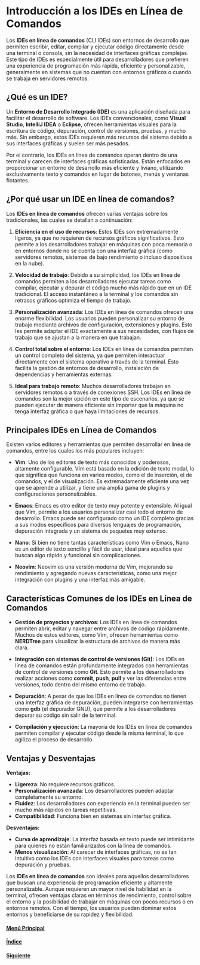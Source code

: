 # **Introducción a los IDEs en Línea de Comandos**

Los **IDEs en línea de comandos** (CLI IDEs) son entornos de desarrollo que permiten escribir, editar, compilar y ejecutar código directamente desde una terminal o consola, sin la necesidad de interfaces gráficas complejas. Este tipo de IDEs es especialmente útil para desarrolladores que prefieren una experiencia de programación más rápida, eficiente y personalizable, generalmente en sistemas que no cuentan con entornos gráficos o cuando se trabaja en servidores remotos.

## **¿Qué es un IDE?**
Un **Entorno de Desarrollo Integrado (IDE)** es una aplicación diseñada para facilitar el desarrollo de software. Los IDEs convencionales, como **Visual Studio**, **IntelliJ IDEA** o **Eclipse**, ofrecen herramientas visuales para la escritura de código, depuración, control de versiones, pruebas, y mucho más. Sin embargo, estos IDEs requieren más recursos del sistema debido a sus interfaces gráficas y suelen ser más pesados.

Por el contrario, los IDEs en línea de comandos operan dentro de una terminal y carecen de interfaces gráficas sofisticadas. Están enfocados en proporcionar un entorno de desarrollo más eficiente y liviano, utilizando exclusivamente texto y comandos en lugar de botones, menús y ventanas flotantes.

## **¿Por qué usar un IDE en línea de comandos?**
Los **IDEs en línea de comandos** ofrecen varias ventajas sobre los tradicionales, las cuales se detallan a continuación:

1. **Eficiencia en el uso de recursos**: Estos IDEs son extremadamente ligeros, ya que no requieren de recursos gráficos significativos. Esto permite a los desarrolladores trabajar en máquinas con poca memoria o en entornos donde no se cuenta con una interfaz gráfica (como servidores remotos, sistemas de bajo rendimiento o incluso dispositivos en la nube).
   
2. **Velocidad de trabajo**: Debido a su simplicidad, los IDEs en línea de comandos permiten a los desarrolladores ejecutar tareas como compilar, ejecutar y depurar el código mucho más rápido que en un IDE tradicional. El acceso instantáneo a la terminal y los comandos sin retrasos gráficos optimiza el tiempo de trabajo.

3. **Personalización avanzada**: Los IDEs en línea de comandos ofrecen una enorme flexibilidad. Los usuarios pueden personalizar su entorno de trabajo mediante archivos de configuración, extensiones y plugins. Esto les permite adaptar el IDE exactamente a sus necesidades, con flujos de trabajo que se ajustan a la manera en que trabajan.

4. **Control total sobre el entorno**: Los IDEs en línea de comandos permiten un control completo del sistema, ya que permiten interactuar directamente con el sistema operativo a través de la terminal. Esto facilita la gestión de entornos de desarrollo, instalación de dependencias y herramientas externas.

5. **Ideal para trabajo remoto**: Muchos desarrolladores trabajan en servidores remotos o a través de conexiones SSH. Los IDEs en línea de comandos son la mejor opción en este tipo de escenarios, ya que se pueden ejecutar de manera eficiente sin importar que la máquina no tenga interfaz gráfica o que haya limitaciones de recursos.

## **Principales IDEs en Línea de Comandos**

Existen varios editores y herramientas que permiten desarrollar en línea de comandos, entre los cuales los más populares incluyen:

- **Vim**: Uno de los editores de texto más conocidos y poderosos, altamente configurable. Vim está basado en la edición de texto modal, lo que significa que funciona en varios modos, como el de inserción, el de comandos, y el de visualización. Es extremadamente eficiente una vez que se aprende a utilizar, y tiene una amplia gama de plugins y configuraciones personalizables.
  
- **Emacs**: Emacs es otro editor de texto muy potente y extensible. Al igual que Vim, permite a los usuarios personalizar casi todo el entorno de desarrollo. Emacs puede ser configurado como un IDE completo gracias a sus modos específicos para diversos lenguajes de programación, depuración integrada y un sistema de paquetes muy extenso.

- **Nano**: Si bien no tiene tantas características como Vim o Emacs, Nano es un editor de texto sencillo y fácil de usar, ideal para aquellos que buscan algo rápido y funcional sin complicaciones.

- **Neovim**: Neovim es una versión moderna de Vim, mejorando su rendimiento y agregando nuevas características, como una mejor integración con plugins y una interfaz más amigable.

## **Características Comunes de los IDEs en Línea de Comandos**

- **Gestión de proyectos y archivos**: Los IDEs en línea de comandos permiten abrir, editar y navegar entre archivos de código rápidamente. Muchos de estos editores, como Vim, ofrecen herramientas como **NERDTree** para visualizar la estructura de archivos de manera más clara.

- **Integración con sistemas de control de versiones (Git)**: Los IDEs en línea de comandos están profundamente integrados con herramientas de control de versiones como **Git**. Esto permite a los desarrolladores realizar acciones como **commit**, **push**, **pull** y ver las diferencias entre versiones, todo dentro del mismo entorno de trabajo.

- **Depuración**: A pesar de que los IDEs en línea de comandos no tienen una interfaz gráfica de depuración, pueden integrarse con herramientas como **gdb** (el depurador GNU), que permite a los desarrolladores depurar su código sin salir de la terminal.

- **Compilación y ejecución**: La mayoría de los IDEs en línea de comandos permiten compilar y ejecutar código desde la misma terminal, lo que agiliza el proceso de desarrollo.

## **Ventajas y Desventajas**

**Ventajas:**

- **Ligereza**: No requiere recursos gráficos.
- **Personalización avanzada**: Los desarrolladores pueden adaptar completamente su entorno.
- **Fluidez**: Los desarrolladores con experiencia en la terminal pueden ser mucho más rápidos en tareas repetitivas.
- **Compatibilidad**: Funciona bien en sistemas sin interfaz gráfica.

**Desventajas:**

- **Curva de aprendizaje**: La interfaz basada en texto puede ser intimidante para quienes no están familiarizados con la línea de comandos.
- **Menos visualización**: Al carecer de interfaces gráficas, no es tan intuitivo como los IDEs con interfaces visuales para tareas como depuración y pruebas.

Los **IDEs en línea de comandos** son ideales para aquellos desarrolladores que buscan una experiencia de programación eficiente y altamente personalizable. Aunque requieren un mayor nivel de habilidad en la terminal, ofrecen ventajas claras en términos de rendimiento, control sobre el entorno y la posibilidad de trabajar en máquinas con pocos recursos o en entornos remotos. Con el tiempo, los usuarios pueden dominar estos entornos y beneficiarse de su rapidez y flexibilidad.

#### [Menú Principal](../../index.md)
#### [Índice](./index.md)
#### [Siguiente](./02_HerramientasIDES.md)